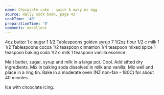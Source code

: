 ```yaml
---
name: Chocolate cake - quick & easy no egg
source: Rally cook book, page 43
cookTime: '40'
preparationTime: '0'
comments: excellent
---
```


4oz butter
1 c sugar
1 1/2 Tablespoons golden syrup
7 1/2oz flour
1/2 c milk
1 1/2 Tablespoons cocoa
1/2 teaspoon cinnamon
1/4 teaspoon mixed spice
1 teaspoon  baking soda
1/2 c milk
1 teaspoon  vanilla essence

Melt butter, sugar, syrup and milk in a large pot.  Cool.  Add sifted dry ingredients.  Mix in baking soda dissolved in milk and vanilla.  Mix well and place in a ring tin. Bake in a moderate oven (NZ non-fan - 180C) for about 40 minutes.

Ice with chooclate icing.


